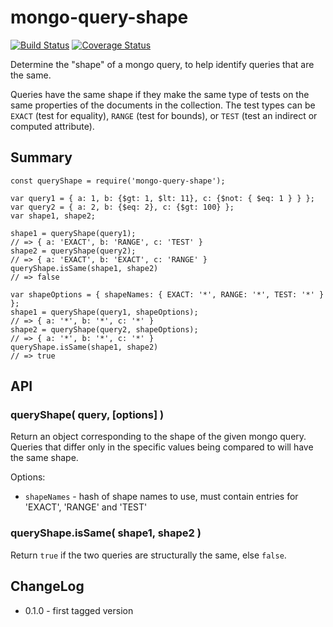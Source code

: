 mongo-query-shape
=================
[![Build Status](https://api.travis-ci.org/andrasq/node-mongo-query-shape.svg?branch=master)](https://travis-ci.org/andrasq/node-mongo-query-shape)
[![Coverage Status](https://codecov.io/github/andrasq/node-mongo-query-shape/coverage.svg?branch=master)](https://codecov.io/github/andrasq/node-mongo-query-shape?branch=master)

Determine the "shape" of a mongo query, to help identify queries that are the same.

Queries have the same shape if they make the same type of tests on the same properties
of the documents in the collection.  The test types can be `EXACT` (test for equality),
`RANGE` (test for bounds), or `TEST` (test an indirect or computed attribute).


Summary
-------

    const queryShape = require('mongo-query-shape');

    var query1 = { a: 1, b: {$gt: 1, $lt: 11}, c: {$not: { $eq: 1 } } };
    var query2 = { a: 2, b: {$eq: 2}, c: {$gt: 100} };
    var shape1, shape2;

    shape1 = queryShape(query1);
    // => { a: 'EXACT', b: 'RANGE', c: 'TEST' }
    shape2 = queryShape(query2);
    // => { a: 'EXACT', b: 'EXACT', c: 'RANGE' }
    queryShape.isSame(shape1, shape2)
    // => false

    var shapeOptions = { shapeNames: { EXACT: '*', RANGE: '*', TEST: '*' } };
    shape1 = queryShape(query1, shapeOptions);
    // => { a: '*', b: '*', c: '*' }
    shape2 = queryShape(query2, shapeOptions);
    // => { a: '*', b: '*', c: '*' }
    queryShape.isSame(shape1, shape2)
    // => true

API
---

### queryShape( query, [options] )

Return an object corresponding to the shape of the given mongo query.  Queries that
differ only in the specific values being compared to will have the same shape.

Options:
- `shapeNames` - hash of shape names to use, must contain entries for 'EXACT', 'RANGE' and 'TEST'

### queryShape.isSame( shape1, shape2 )

Return `true` if the two queries are structurally the same, else `false`.


ChangeLog
---------

- 0.1.0 - first tagged version
